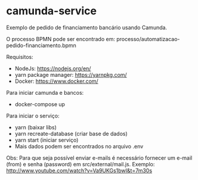 # camunda-service

Exemplo de pedido de financiamento bancário usando Camunda.

O processo BPMN pode ser encontrado em: processo/automatizacao-pedido-financiamento.bpmn

Requisitos:
* NodeJs: https://nodejs.org/en/
* yarn package manager: https://yarnpkg.com/
* Docker: https://www.docker.com/

Para iniciar camunda e bancos:
* docker-compose up

Para iniciar o serviço:
* yarn (baixar libs)
* yarn recreate-database (criar base de dados)
* yarn start (iniciar serviço)
* Mais dados podem ser encontrados no arquivo .env

Obs: Para que seja possível enviar e-mails é necessário fornecer um e-mail (from) e senha (password) em src/external/mail.js.
Exemplo: http://www.youtube.com/watch?v=Va9UKGs1bwI&t=7m30s 